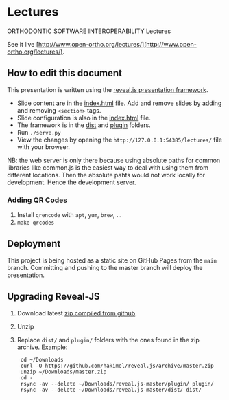# Lectures

ORTHODONTIC SOFTWARE INTEROPERABILITY Lectures

See it live [http://www.open-ortho.org/lectures/](http://www.open-ortho.org/lectures/).

## How to edit this document

This presentation is written using the [reveal.js presentation framework](https://revealjs.com/).

* Slide content are in the [index.html](./index.html) file. Add and remove slides by adding and removing `<section>` tags.
* Slide configuration is also in the [index.html](./index.html) file.
* The framework is in the [dist](./dist) and [plugin](./plugin) folders.
* Run `./serve.py`
* View the changes by opening the `http://127.0.0.1:54385/lectures/` file with your browser.

NB: the web server is only there because using absolute paths for common libraries like common.js is the easiest way to deal with using them from different locations. Then the absolute pahts would not work locally for development. Hence the development server.

### Adding QR Codes

1. Install `qrencode` with `apt`, `yum`, `brew`, ...
2. `make qrcodes`

## Deployment

This project is being hosted as a static site on GitHub Pages from the `main` branch. Committing and pushing to the master branch will deploy the presentation.


## Upgrading Reveal-JS

1. Download latest [zip compiled from github](https://github.com/hakimel/reveal.js/archive/master.zip).
2. Unzip
3. Replace `dist/` and `plugin/` folders with the ones found in the zip archive. Example:

        cd ~/Downloads
        curl -O https://github.com/hakimel/reveal.js/archive/master.zip
        unzip ~/Downloads/master.zip
        cd -
        rsync -av --delete ~/Downloads/reveal.js-master/plugin/ plugin/
        rsync -av --delete ~/Downloads/reveal.js-master/dist/ dist/

